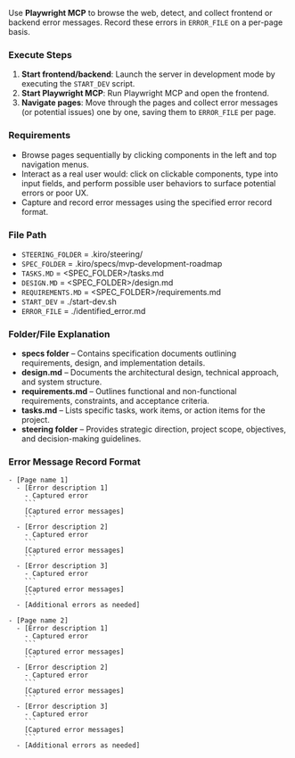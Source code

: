 Use **Playwright MCP** to browse the web, detect, and collect frontend or backend error messages. Record these errors in `ERROR_FILE` on a per-page basis.

### Execute Steps

1. **Start frontend/backend**: Launch the server in development mode by executing the `START_DEV` script.
2. **Start Playwright MCP**: Run Playwright MCP and open the frontend.
3. **Navigate pages**: Move through the pages and collect error messages (or potential issues) one by one, saving them to `ERROR_FILE` per page.

### Requirements

* Browse pages sequentially by clicking components in the left and top navigation menus.
* Interact as a real user would: click on clickable components, type into input fields, and perform possible user behaviors to surface potential errors or poor UX.
* Capture and record error messages using the specified error record format.

### File Path

* `STEERING_FOLDER` = .kiro/steering/
* `SPEC_FOLDER` = .kiro/specs/mvp-development-roadmap
* `TASKS.MD` = \<SPEC\_FOLDER>/tasks.md
* `DESIGN.MD` = \<SPEC\_FOLDER>/design.md
* `REQUIREMENTS.MD` = \<SPEC\_FOLDER>/requirements.md
* `START_DEV` = ./start-dev.sh
* `ERROR_FILE` = ./identified\_error.md

### Folder/File Explanation

* **specs folder** – Contains specification documents outlining requirements, design, and implementation details.
* **design.md** – Documents the architectural design, technical approach, and system structure.
* **requirements.md** – Outlines functional and non-functional requirements, constraints, and acceptance criteria.
* **tasks.md** – Lists specific tasks, work items, or action items for the project.
* **steering folder** – Provides strategic direction, project scope, objectives, and decision-making guidelines.

### Error Message Record Format

````
- [Page name 1]
  - [Error description 1]
    - Captured error
    ```
    [Captured error messages]
    ```
  - [Error description 2]
    - Captured error
    ```
    [Captured error messages]
    ```
  - [Error description 3]
    - Captured error
    ```
    [Captured error messages]
    ```
  - [Additional errors as needed]

- [Page name 2]
  - [Error description 1]
    - Captured error
    ```
    [Captured error messages]
    ```
  - [Error description 2]
    - Captured error
    ```
    [Captured error messages]
    ```
  - [Error description 3]
    - Captured error
    ```
    [Captured error messages]
    ```
  - [Additional errors as needed]
````
